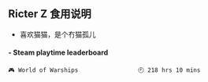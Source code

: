 ## Ricter Z 食用说明
- 喜欢猫猫，是个冇猫孤儿

<!-- steam-box start -->
#### - Steam playtime leaderboard
```text
🎮 World of Warships                 🕘 218 hrs 10 mins
```
<!-- Powered by https://github.com/YouEclipse/steam-box . -->
<!-- steam-box end -->
